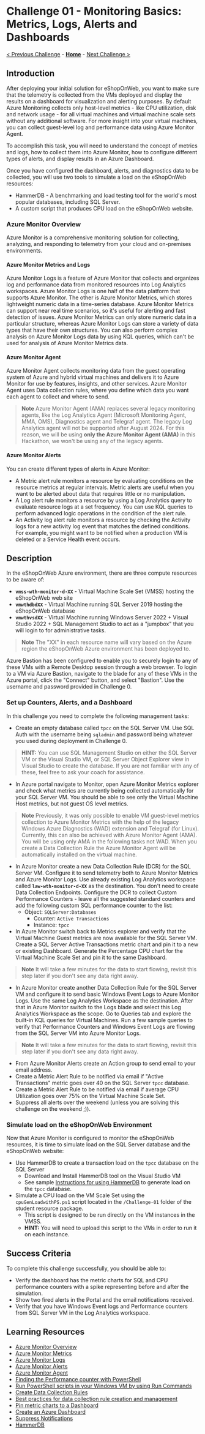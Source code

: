 # Challenge 01 - Monitoring Basics: Metrics, Logs, Alerts and Dashboards

[< Previous Challenge](./Challenge-00.md) - **[Home](../README.md)** - [Next Challenge >](./Challenge-02.md)

## Introduction

After deploying your initial solution for eShopOnWeb, you want to make sure that the telemetry is collected from the VMs deployed and display the results on a dashboard for visualization and alerting purposes. By default Azure Monitoring collects only host-level metrics - like CPU utilization, disk and network usage - for all virtual machines and virtual machine scale sets without any additional software. For more insight into your virtual machines, you can collect guest-level log and performance data using Azure Monitor Agent.

To accomplish this task, you will need to understand the concept of metrics and logs, how to collect them into Azure Monitor, how to configure different types of alerts, and display results in an Azure Dashboard.  

Once you have configured the dashboard, alerts, and diagnostics data to be collected, you will use two tools to simulate a load on the eShopOnWeb resources:
- HammerDB - A benchmarking and load testing tool for the world's most popular databases, including SQL Server.
- A custom script that produces CPU load on the eShopOnWeb website.

### Azure Monitor Overview

Azure Monitor is a comprehensive monitoring solution for collecting, analyzing, and responding to telemetry from your cloud and on-premises environments. 

#### Azure Monitor Metrics and Logs

Azure Monitor Logs is a feature of Azure Monitor that collects and organizes log and performance data from monitored resources into Log Analytics workspaces. Azure Monitor Logs is one half of the data platform that supports Azure Monitor. The other is Azure Monitor Metrics, which stores lightweight numeric data in a time-series database. Azure Monitor Metrics can support near real time scenarios, so it's useful for alerting and fast detection of issues. Azure Monitor Metrics can only store numeric data in a particular structure, whereas Azure Monitor Logs can store a variety of data types that have their own structures. You can also perform complex analysis on Azure Monitor Logs data by using KQL queries, which can't be used for analysis of Azure Monitor Metrics data. 

#### Azure Monitor Agent

Azure Monitor Agent collects monitoring data from the guest operating system of Azure and hybrid virtual machines and delivers it to Azure Monitor for use by features, insights, and other services. Azure Monitor Agent uses Data collection rules, where you define which data you want each agent to collect and where to send. 

>**Note** Azure Monitor Agent (AMA) replaces several legacy monitoring agents, like the Log Analytics Agent (Microsoft Monitoring Agent, MMA, OMS), Diagnostics agent and Telegraf agent. The legacy Log Analytics agent will not be supported after August 2024. For this reason, we will be using **only the Azure Monitor Agent (AMA)** in this Hackathon, we won't be using any of the legacy agents.

#### Azure Monitor Alerts

You can create different types of alerts in Azure Monitor:
- A Metric alert rule monitors a resource by evaluating conditions on the resource metrics at regular intervals. Metric alerts are useful when you want to be alerted about data that requires little or no manipulation. 
- A Log alert rule monitors a resource by using a Log Analytics query to evaluate resource logs at a set frequency. You can use KQL queries to perform advanced logic operations in the condition of the alert rule.
- An Activity log alert rule monitors a resource by checking the Activity logs for a new activity log event that matches the defined conditions. For example, you might want to be notified when a production VM is deleted or a Service Health event occurs. 

## Description

In the eShopOnWeb Azure environment, there are three compute resources to be aware of:
- **`vmss-wth-monitor-d-XX`** - Virtual Machine Scale Set (VMSS) hosting the eShopOnWeb web site
- **`vmwthdbdXX`** - Virtual Machine running SQL Server 2019 hosting the eShopOnWeb database
- **`vmwthvsdXX`** - Virtual Machine running Windows Server 2022 + Visual Studio 2022 + SQL Management Studio to act as a "jumpbox" that you will login to for administrative tasks.

>**Note** The "XX" in each resource name will vary based on the Azure region the eShopOnWeb Azure environment has been deployed to.

Azure Bastion has been configured to enable you to securely login to any of these VMs with a Remote Desktop session through a web browser. To login to a VM via Azure Bastion, navigate to the blade for any of these VMs in the Azure portal, click the "Connect" button, and select "Bastion". Use the username and password provided in Challenge 0.
 
### Set up Counters, Alerts, and a Dashboard

In this challenge you need to complete the following management tasks:
- Create an empty database called `tpcc` on the SQL Server VM. Use SQL Auth with the username being `sqladmin` and password being whatever you used during deployment in Challenge 0.

>**HINT:** You can use SQL Management Studio on either the SQL Server VM or the Visual Studio VM, or SQL Server Object Explorer view in Visual Studio to create the database. If you are not familiar with any of these, feel free to ask your coach for assistance.

- In Azure portal navigate to Monitor, open Azure Monitor Metrics explorer and check what metrics are currently being collected automatically for your SQL Server VM. You should be able to see only the Virtual Machine Host metrics, but not guest OS level metrics. 
>**Note** Previously, it was only possible to enable VM guest-level metrics collection to Azure Monitor Metrics with the help of the legacy Windows Azure Diagnostics (WAD) extension and Telegraf (for Linux). Currently, this can also be achieved with Azure Monitor Agent (AMA). You will be using only AMA in the following tasks not WAD. When you create a Data Collection Rule the Azure Monitor Agent will be automatically installed on the virtual machine.
- In Azure Monitor create a new Data Collection Rule (DCR) for the SQL Server VM. Configure it to send telemetry both to Azure Monitor Metrics and Azure Monitor Logs. Use already existing Log Analytics workspace called **`law-wth-monitor-d-XX`** as the destination. You don't need to create Data Collection Endpoints. Configure the DCR to collect Custom Performance Counters - leave all the suggested standard counters and add the following custom SQL performance counter to the list:
	- Object: `SQLServer:Databases`
		- Counter: `Active Transactions`
		- Instance: `tpcc`
- In Azure Monitor switch back to Metrics explorer and verify that the Virtual Machine Guest metrics are now available for the SQL Server VM. Create a SQL Server Active Transactions metric chart and pin it to a new or existing Dashboard. Generate the Percentage CPU chart for the Virtual Machine Scale Set and pin it to the same Dashboard.
>**Note** It will take a few minutes for the data to start flowing, revisit this step later if you don't see any data right away.
- In Azure Monitor create another Data Collection Rule for the SQL Server VM and configure it to send basic Windows Event Logs to Azure Monitor Logs. Use the same Log Analytics Workspace as the destination. After that in Azure Monitor switch to the Logs blade and select this Log Analytics Workspace as the scope. Go to Queries tab and explore the built-in KQL queries for Virtual Machines. Run a few sample queries to verify that Performance Counters and Windows Event Logs are flowing from the SQL Server VM into Azure Monitor Logs.
>**Note** It will take a few minutes for the data to start flowing, revisit this step later if you don't see any data right away.
- From Azure Monitor Alerts create an Action group to send email to your email address.
- Create a Metric Alert Rule to be notified via email if "Active Transactions" metric goes over 40 on the SQL Server `tpcc` database.
- Create a Metric Alert Rule to be notified via email if average CPU Utilization goes over 75% on the Virtual Machine Scale Set.
- Suppress all alerts over the weekend (unless you are solving this challenge on the weekend ;)).

### Simulate load on the eShopOnWeb Environment

Now that Azure Monitor is configured to monitor the eShopOnWeb resources, it is time to simulate load on the SQL Server database and the eShopOnWeb website:
- Use HammerDB to create a transaction load on the `tpcc` database on the SQL Server
    - Download and Install HammerDB tool on the Visual Studio VM 
    - See sample [Instructions for using HammerDB](./Resources/Challenge-01/UsingHammerDB.md) to generate load on the `tpcc` database.
- Simulate a CPU load on the VM Scale Set using the `cpuGenLoadwithPS.ps1` script located in the `/Challenge-01` folder of the student resource package.
    - This script is designed to be run directly on the VM instances in the VMSS.
    - **HINT:** You will need to upload this script to the VMs in order to run it on each instance.

## Success Criteria

To complete this challenge successfully, you should be able to:

- Verify the dashboard has the metric charts for SQL and CPU performance counters with a spike representing before and after the simulation.
- Show two fired alerts in the Portal and the email notifications received.
- Verify that you have Windows Event logs and Performance counters from SQL Server VM in the Log Analytics workspace. 

## Learning Resources

- [Azure Monitor Overview](https://learn.microsoft.com/en-us/azure/azure-monitor/overview)
- [Azure Monitor Metrics](https://learn.microsoft.com/en-us/azure/azure-monitor/essentials/data-platform-metrics)
- [Azure Monitor Logs](https://learn.microsoft.com/en-us/azure/azure-monitor/logs/data-platform-logs)
- [Azure Monitor Alerts](https://learn.microsoft.com/en-us/azure/azure-monitor/alerts/alerts-overview)
- [Azure Monitor Agent](https://learn.microsoft.com/en-us/azure/azure-monitor/agents/agents-overview)
- [Finding the Performance counter with PowerShell](https://docs.microsoft.com/en-us/powershell/module/microsoft.powershell.diagnostics/get-counter?view=powershell-5.1) 
- [Run PowerShell scripts in your Windows VM by using Run Commands](https://learn.microsoft.com/en-us/azure/virtual-machines/windows/run-command)
- [Create Data Collection Rules](https://learn.microsoft.com/en-us/azure/azure-monitor/agents/data-collection-rule-azure-monitor-agent?tabs=portal)
- [Best practices for data collection rule creation and management](https://learn.microsoft.com/en-us/azure/azure-monitor/essentials/data-collection-rule-best-practices)
- [Pin metric charts to a Dashboard](https://learn.microsoft.com/en-us/azure/azure-monitor/essentials/metrics-charts#saving-to-dashboards-or-workbooks)
- [Create an Azure Dashboard](https://learn.microsoft.com/en-us/azure/azure-portal/azure-portal-dashboards)
- [Suppress Notifications](https://learn.microsoft.com/en-us/azure/azure-monitor/alerts/alerts-processing-rules?tabs=portal)
- [HammerDB](https://www.hammerdb.com)
